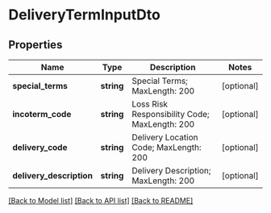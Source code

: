# DeliveryTermInputDto

## Properties
Name | Type | Description | Notes
------------ | ------------- | ------------- | -------------
**special_terms** | **string** | Special Terms; MaxLength: 200 | [optional] 
**incoterm_code** | **string** | Loss Risk Responsibility Code; MaxLength: 200 | [optional] 
**delivery_code** | **string** | Delivery Location Code; MaxLength: 200 | [optional] 
**delivery_description** | **string** | Delivery Description; MaxLength: 200 | [optional] 

[[Back to Model list]](../README.md#documentation-for-models) [[Back to API list]](../README.md#documentation-for-api-endpoints) [[Back to README]](../README.md)


